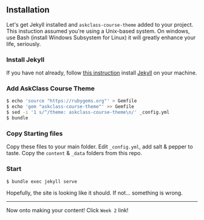 ## Installation

Let's get Jekyll installed and `askclass-course-theme` added to your project.
This instuction assumed you're using a Unix-based system.
On windows, use Bash (install Windows Subsystem for Linux) it will greatly enhance your life, seriously.

### Install Jekyll

If you have not already,
follow [this instruction][Jekyll] install [Jekyll] on your machine.

### Add AskClass Course Theme

```sh
$ echo 'source "https://rubygems.org"' > Gemfile
$ echo 'gem "askclass-course-theme"' >> Gemfile
$ sed -i '1 s/^/theme: askclass-course-theme\n/' _config.yml
$ bundle
```

### Copy Starting files

Copy these files to your main folder.
Edit `_config.yml`, add salt & pepper to taste.
Copy the `content` & `_data` folders from this repo.

### Start

```sh
$ bundle exec jekyll serve
```

Hopefully, the site is looking like it should.
If not... something is wrong.

----

Now onto making your content!
Click `Week 2` link!

[Jekyll]: https://jekyllrb.com/docs/
